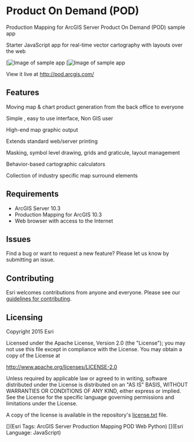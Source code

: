 Product On Demand (POD)
===

Production Mapping for ArcGIS Server Product On Demand (POD) sample app

Starter JavaScript app for real-time vector cartography with layouts over the web

[![Image of sample app](https://github.com/Esri/product-on-demand/blob/master/screenshot.png)
[![Image of sample app](https://github.com/Esri/product-on-demand/blob/master/screenshot2.png)



View it live at http://pod.arcgis.com/


## Features
  Moving map & chart product generation from the back office to everyone
  
  Simple , easy to use interface, Non GIS user
  
  High-end map graphic output
  
  Extends standard web/server printing
  
  Masking, symbol level drawing, grids and graticule, layout management

  Behavior-based cartographic calculators 
  
  Collection of industry specific map surround elements
  


## Requirements


* ArcGIS Server 10.3
* Production Mapping for ArcGIS 10.3
* Web browser with access to the Internet



## Issues
Find a bug or want to request a new feature? Please let us know by submitting an issue.




## Contributing
Esri welcomes contributions from anyone and everyone. Please see our [guidelines for contributing](https://github.com/esri/contributing).




## Licensing
Copyright 2015 Esri


Licensed under the Apache License, Version 2.0 (the "License");
you may not use this file except in compliance with the License.
You may obtain a copy of the License at


   http://www.apache.org/licenses/LICENSE-2.0


Unless required by applicable law or agreed to in writing, software
distributed under the License is distributed on an "AS IS" BASIS,
WITHOUT WARRANTIES OR CONDITIONS OF ANY KIND, either express or implied.
See the License for the specific language governing permissions and
limitations under the License.


A copy of the license is available in the repository's [license.txt]( https://github.com/ArcGIS/Product_On_Demand/blob/master/license.txt) file.


[](Esri Tags: ArcGIS Server Production Mapping POD Web Python)
[](Esri Language: JavaScript)
